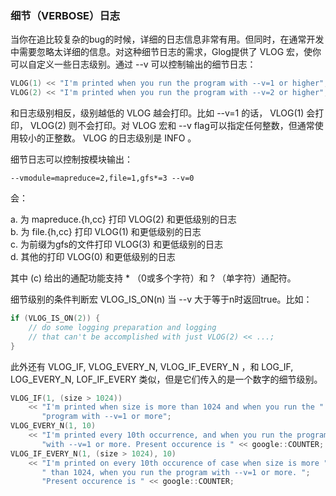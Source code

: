 ### 细节（VERBOSE）日志

当你在追比较复杂的bug的时候，详细的日志信息非常有用。但同时，在通常开发中需要忽略太详细的信息。对这种细节日志的需求，Glog提供了 VLOG 宏，使你可以自定义一些日志级别。通过 --v 可以控制输出的细节日志：

```cpp
VLOG(1) << "I'm printed when you run the program with --v=1 or higher";
VLOG(2) << "I'm printed when you run the program with --v=2 or higher";
```

和日志级别相反，级别越低的 VLOG 越会打印。比如 --v=1 的话， VLOG(1) 会打印， VLOG(2) 则不会打印。对 VLOG 宏和 --v flag可以指定任何整数，但通常使用较小的正整数。 VLOG 的日志级别是 INFO 。

细节日志可以控制按模块输出：

```shell
--vmodule=mapreduce=2,file=1,gfs*=3 --v=0
```

会：

a. 为 mapreduce.{h,cc} 打印 VLOG(2) 和更低级别的日志  
b. 为 file.{h,cc} 打印 VLOG(1) 和更低级别的日志  
c. 为前缀为gfs的文件打印 VLOG(3) 和更低级别的日志  
d. 其他的打印 VLOG(0) 和更低级别的日志  

其中 (c) 给出的通配功能支持 * （0或多个字符）和 ? （单字符）通配符。

细节级别的条件判断宏 VLOG_IS_ON(n) 当 --v 大于等于n时返回true。比如：

```cpp
if (VLOG_IS_ON(2)) {
    // do some logging preparation and logging
    // that can't be accomplished with just VLOG(2) << ...;
}
```

此外还有 VLOG_IF, VLOG_EVERY_N, VLOG_IF_EVERY_N ，和 LOG_IF, LOG_EVERY_N, LOF_IF_EVERY 类似，但是它们传入的是一个数字的细节级别。

```cpp
VLOG_IF(1, (size > 1024))
    << "I'm printed when size is more than 1024 and when you run the "
       "program with --v=1 or more";
VLOG_EVERY_N(1, 10)
    << "I'm printed every 10th occurrence, and when you run the program "
       "with --v=1 or more. Present occurence is " << google::COUNTER;
VLOG_IF_EVERY_N(1, (size > 1024), 10)
    << "I'm printed on every 10th occurence of case when size is more "
       " than 1024, when you run the program with --v=1 or more. ";
       "Present occurence is " << google::COUNTER;
```
